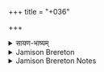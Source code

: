 +++
title = "+036"

+++

<details><summary>सायण-भाष्यम्</summary>

अष्टमेऽनुवाकेऽष्टौ सूक्तानि । तत्र ‘ प्र वो यह्वम्' इति विंशत्यृचं प्रथमं सूक्तम् । घोरपुत्रः कण्व ऋषिः । अयुजो बृहत्यः तृतीयपादस्य द्वादशाक्षरत्वात् । युजः सतोबृहत्यः प्रथमतृतीययोः पादयोर्द्वादशाक्षरत्वात् । अग्निर्देवता । ऊर्ध्व ऊ षु' इत्यादिके यूपदेवत्ये। तथा चानुक्रान्तं--प्र वो विंशतिः कण्वो घौर आग्नेयं प्रागाथमूर्ध्वं ऊ षु यौप्यौ ' इति । ननु • ऊर्ध्व ऊ षु' इत्यादिकयोरप्यग्नेर्देवतात्वेन भवितव्यमाग्नेये क्रतौ अनयोरनुद्धारात् । तथा हि सूत्रे ‘ एना वो अग्निं प्र वो यह्वम् ' ( आश्व. श्रौ. ४. १३ ) इति प्रतीकमात्रस्यैवोपादानात् कृत्स्नसूक्तमाग्नेयमिति गम्यते । यद्येते अन्यदेवत्ये स्यातां ‘ वसिष्वा हीति सूक्तयोरुत्तमामुद्धरेत् ' ( आश्व. श्रौ. ४. १३ ) इतिवत् उद्धारं ब्रूयात् । न च ब्रूते । अतः कथं योप्याविति । नैष दोषः । यूपाधिष्ठानस्याग्नेः स्तूयमानत्वात् अनयोरपि अग्निर्देवता इत्याग्नेये क्रतौ उद्धारो न कृतः । अधिष्ठानप्राधान्यविवक्षया यौप्यावित्येतदपि न विरुध्यते । प्रातरनुवाके आग्नेये क्रतौ बार्हते छन्दसि ‘प्र वो यह्वम्' इति सूक्तम् । अथैतस्या रात्रेर्विवासकाले ' इति खण्डे सूत्रितम्’ एना वो अग्निं प्र वो यह्वम् ' इति ॥
</details>

<details><summary>Jamison Brereton</summary>

36  
Agni  
Kaṇva Ghaura  
20 verses: br̥hatī alternating with satobr̥hatī, arranged in pragāthas  
Long but relatively straightforward, this hymn first celebrates the communal fire  belonging to a number of clans, as Proferes argues (2007: 31), uniting them in com mon action (vss. 1–3). The poet then cites a divine precedent for joint kindling of  the fire (vs. 4) and assigns Agni various social roles: priest, householder, and mes senger (vs. 5), an almost trifunctional structure. Verses 7–8 conflate mortals and  gods in their expansion of territory and defeat of opposing forces, and the next  series of verses also mingle legendary and current mortals in their relation to Agni.  
The mood of the hymn changes with verse 13. There follow a number of peremp tory commands to Agni, for help and, especially, protection from and destruction  of enemies, interspersed with mentions of help that Agni offered to previous mor tal clients. The more militant verses are reminiscent of X.87, dedicated to Agni  Rakṣohan (“Demon-Smiter”), although the latter hymn is more inventive than  this one.
</details>

<details><summary>Jamison Brereton Notes</summary>

Agni
</details>
